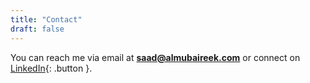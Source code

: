 ```yaml
---
title: "Contact"
draft: false
---
```

You can reach me via email at **saad@almubaireek.com** or connect on [LinkedIn]("https://www.linkedin.com/in/saad-khaild-almubaireek"){: .button }.


